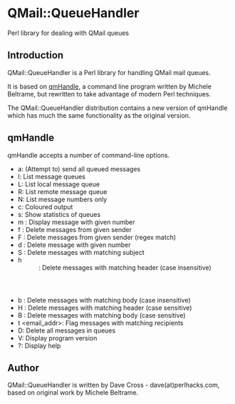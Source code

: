 # QMail::QueueHandler

Perl library for dealing with QMail queues

## Introduction

QMail::QueueHandler is a Perl library for handling QMail mail queues.

It is based on [qmHandle](http://qmhandle.sourceforge.net/), a command line program written
by Michele Beltrame, but rewritten to take advantage of modern Perl techniques.

The QMail::QueueHandler distribution contains a new version of qmHandle which has much
the same functionality as the original version.

## qmHandle

qmHandle accepts a number of command-line options.

* a: (Attempt to) send all queued messages
* l: List message queues
* L: List local message queue
* R: List remote message queue
* N: List message numbers only
* c: Coloured output
* s: Show statistics of queues
* m <id>: Display message with given number
* f <id>: Delete messages from given sender
* F <id>: Delete messages from given sender (regex match)
* d <id>: Delete message with given number
* S <subj>: Delete messages with matching subject
* h <header>: Delete messages with matching header (case insensitive)
* b <body>: Delete messages with matching body (case insensitive)
* H <body>: Delete messages with matching header (case sensitive)
* B <body>: Delete messages with matching body (case sensitive)
* t <email_addr>: Flag messages with matching recipients
* D: Delete all messages in queues
* V: Display program version
* ?: Display help

## Author

QMail::QueueHandler is written by Dave Cross - dave(at)perlhacks.com, based on
original work by Michele Beltrame.
